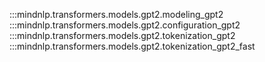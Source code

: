 :::mindnlp.transformers.models.gpt2.modeling_gpt2
:::mindnlp.transformers.models.gpt2.configuration_gpt2
:::mindnlp.transformers.models.gpt2.tokenization_gpt2
:::mindnlp.transformers.models.gpt2.tokenization_gpt2_fast
